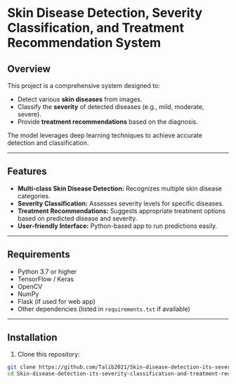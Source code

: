 # Skin Disease Detection, Severity Classification, and Treatment Recommendation System

## Overview

This project is a comprehensive system designed to:

- Detect various **skin diseases** from images.
- Classify the **severity** of detected diseases (e.g., mild, moderate, severe).
- Provide **treatment recommendations** based on the diagnosis.

The model leverages deep learning techniques to achieve accurate detection and classification.

---

## Features

- **Multi-class Skin Disease Detection:** Recognizes multiple skin disease categories.
- **Severity Classification:** Assesses severity levels for specific diseases.
- **Treatment Recommendations:** Suggests appropriate treatment options based on predicted disease and severity.
- **User-friendly Interface:** Python-based app to run predictions easily.

---

## Requirements

- Python 3.7 or higher
- TensorFlow / Keras
- OpenCV
- NumPy
- Flask (if used for web app)
- Other dependencies (listed in `requirements.txt` if available)

---

## Installation

1. Clone this repository:

```bash
git clone https://github.com/Talib2021/Skin-disease-detection-its-severity-classification-and-treatment-recommendation-system.git
cd Skin-disease-detection-its-severity-classification-and-treatment-recommendation-system
